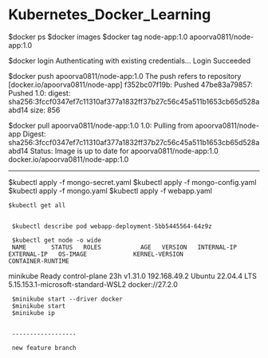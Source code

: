 # Kubernetes_Docker_Learning

 $docker ps
 $docker images
 $docker tag node-app:1.0 apoorva0811/node-app:1.0

 $docker login
Authenticating with existing credentials...
Login Succeeded

$docker push apoorva0811/node-app:1.0
The push refers to repository [docker.io/apoorva0811/node-app]
f352bc07f19b: Pushed
47be83a79857: Pushed
1.0: digest: sha256:3fccf0347ef7c11310af377a1832ff37b27c56c45a511b1653cb65d528aabd14 size: 856


 $docker pull apoorva0811/node-app:1.0
1.0: Pulling from apoorva0811/node-app
Digest: sha256:3fccf0347ef7c11310af377a1832ff37b27c56c45a511b1653cb65d528aabd14
Status: Image is up to date for apoorva0811/node-app:1.0
docker.io/apoorva0811/node-app:1.0



-----------------------------


 $kubectl apply -f mongo-secret.yaml
 $kubectl apply -f mongo-config.yaml
  $kubectl apply -f mongo.yaml
   $kubectl apply -f webapp.yaml

    $kubectl get all


     $kubectl describe pod webapp-deployment-5bb5445564-64z9z

     $kubectl get node -o wide
     NAME       STATUS   ROLES           AGE   VERSION   INTERNAL-IP    EXTERNAL-IP   OS-IMAGE             KERNEL-VERSION                       CONTAINER-RUNTIME
minikube   Ready    control-plane   23h   v1.31.0   192.168.49.2   <none>        Ubuntu 22.04.4 LTS   5.15.153.1-microsoft-standard-WSL2   docker://27.2.0


     $minikube start --driver docker 
     $minikube start
     $minikube ip


     ------------------

     new feature branch



